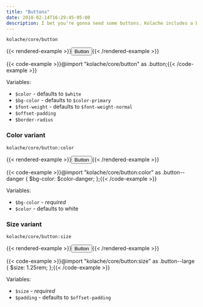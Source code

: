 ```yaml
---
title: "Buttons"
date: 2018-02-14T16:29:45-05:00
description: I bet you’re gonna need some buttons. Kolache includes a basic button and some common variants.
---
```


`kolache/core/button`

{{< rendered-example >}}<button class="button">Button</button>{{< /rendered-example >}}

{{< code-example >}}@import "kolache/core/button" as .button;{{< /code-example >}}

Variables:

* `$color` - defaults to `$white`
* `$bg-color` - defaults to `$color-primary`
* `$font-weight` - defaults to `$font-weight-normal`
* `$offset-padding`
* `$border-radius`

### Color variant

`kolache/core/button:color`

{{< rendered-example >}}<button class="button button--danger">Button</button>{{< /rendered-example >}}

{{< code-example >}}@import "kolache/core/button:color" as .button--danger {
  $bg-color: $color-danger;
};{{< /code-example >}}

Variables:

* `$bg-color` - _required_
* `$color` - defaults to white

### Size variant

`kolache/core/button:size`

{{< rendered-example >}}<button class="button button--large">Button</button>{{< /rendered-example >}}

{{< code-example >}}@import "kolache/core/button:size" as .button--large {
  $size: 1.25rem;
};{{< /code-example >}}

Variables:

* `$size` - _required_
* `$padding` - defaults to `$offset-padding`
